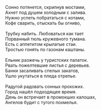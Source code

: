 Сонно потянется, скрипнув мостами, <br />Ахнет под душем холодным с залива. <br />Нужно успеть побрататься с котами, <br />Кофе сварить, отыскать бы огниво, <br /><br />Трубку набить. Любоваться как тает <br />Порванный тюль кружевного тумана. <br />Есть с аппетитом крылатые стаи. <br />Тростью гонять по газонам каштаны. <br /><br />Ельник разжечь у туристских палаток. <br />Рвать пожелтевшие листья с деревьев. <br />Банки засаливать спелых закатов, <br />Ушло укутаться в пледа отрепье. <br /><br />Радугой радовать сонных прохожих. <br />Город нашёл подходящее время. <br />День он встречает в промокших калошах, <br />Ангелов будит с тугого похмелья.